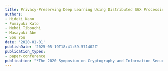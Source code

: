 ```yaml
---
title: Privacy-Preserving Deep Learning Using Distributed SGX Processing
authors:
- Hideki Kano
- Fumiyuki Kato
- Mehdi Tibouchi
- Masayuki Abe
- Sou You
date: '2020-01-01'
publishDate: '2025-05-19T18:41:59.571402Z'
publication_types:
- paper-conference
publication: "*The 2020 Symposium on Cryptography and Information Security (SCIS'20)*"
---
```

